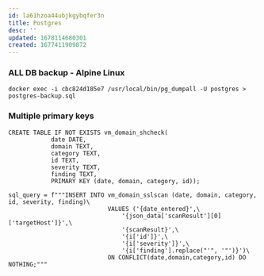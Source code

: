```yaml
---
id: la61hzoa44ubjkgybqfer3n
title: Postgres
desc: ''
updated: 1678114680301
created: 1677411909872
---
```


### ALL DB backup - Alpine Linux

`docker exec -i cbc824d185e7 /usr/local/bin/pg_dumpall -U postgres > postgres-backup.sql`

### Multiple primary keys

```
CREATE TABLE IF NOT EXISTS vm_domain_shcheck(
            date DATE,
            domain TEXT,
            category TEXT,
            id TEXT,
            severity TEXT,
            finding TEXT,
            PRIMARY KEY (date, domain, category, id));
```
```
sql_query = f"""INSERT INTO vm_domain_sslscan (date, domain, category, id, severity, finding)\
                            VALUES ('{date_entered}',\
                                '{json_data['scanResult'][0]['targetHost']}',\
                                '{scanResult}',\
                                '{i['id']}',\
                                '{i['severity']}',\
                                '{i['finding'].replace("'", '"')}')\
                            ON CONFLICT(date,domain,category,id) DO NOTHING;"""
```